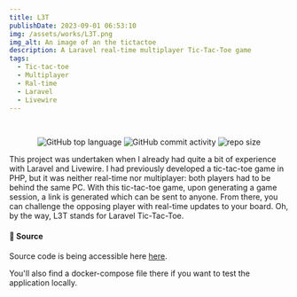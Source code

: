 ```yaml
---
title: L3T
publishDate: 2023-09-01 06:53:10
img: /assets/works/L3T.png
img_alt: An image of an the tictactoe
description: A Laravel real-time multiplayer Tic-Tac-Toe game
tags:
  - Tic-tac-toe
  - Multiplayer
  - Ral-time
  - Laravel
  - Livewire
---
```


<div align="center">
  <br/>    
  
  ![GitHub top language](https://img.shields.io/github/languages/top/NullBrunk/L3T?style=for-the-badge)
  ![GitHub commit activity](https://img.shields.io/github/commit-activity/m/NullBrunk/L3T?style=for-the-badge)
  ![repo size](https://img.shields.io/github/repo-size/NullBrunk/L3T?style=for-the-badge)

</div>

This project was undertaken when I already had quite a bit of experience with Laravel and Livewire. I had previously developed a tic-tac-toe game in PHP, but it was neither real-time nor multiplayer: both players had to be behind the same PC. With this tic-tac-toe game, upon generating a game session, a link is generated which can be sent to anyone. From there, you can challenge the opposing player with real-time updates to your board.
Oh, by the way, L3T stands for Laravel Tic-Tac-Toe.


#### 📂 Source
Source code is being accessible here <a href="https://github.com/NullBrunk/L3T" target="_blank">here</a>.

You'll also find a docker-compose file there if you want to test the application locally.


